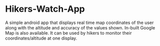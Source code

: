 # Hikers-Watch-App
A simple android app that displays real time map coordinates of the user along with the altitude and accuracy of the values shown. In-built Google Map is also available. It can be used by hikers to monitor their coordinates/altitude at one display.
